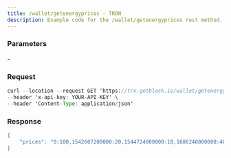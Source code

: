 ```yaml
---
title: /wallet/getenergyprices - TRON
description: Example code for the /wallet/getenergyprices rest method. Сomplete guide on how to use /wallet/getenergyprices rest in GetBlock.io Web3 documentation.
---
```


### Parameters


\-

### Request

``` java
curl --location --request GET 'https://trx.getblock.io/wallet/getenergyprices' \
--header 'x-api-key: YOUR-API-KEY' \
--header 'Content-Type: application/json' 
```

###  Response

``` java
{
    "prices": "0:100,1542607200000:20,1544724000000:10,1606240800000:40,1613044800000:140,1635422400000:280,1670133600000:420"
}
```

